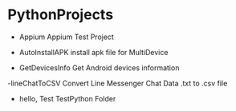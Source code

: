 # PythonProjects
 
- Appium
Appium Test Project

- AutoInstallAPK
install apk file for MultiDevice

- GetDevicesInfo
Get Android devices information

-lineChatToCSV
Convert Line Messenger Chat Data .txt to .csv file

- hello, Test
TestPython Folder